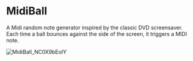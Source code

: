 # MidiBall
A Midi random note generator inspired by the classic DVD screensaver. Each time a ball bounces against the side of the screen, it triggers a MIDI note.

![MidiBall_NC0X9bEoIY](https://github.com/p42ul/MidiBall/assets/2514777/ad6e077a-9092-4474-99eb-03f2ab9d0442)
